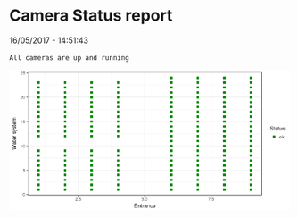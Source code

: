 Camera Status report
================
16/05/2017 - 14:51:43

    All cameras are up and running

![](camreport_files/figure-markdown_github/unnamed-chunk-2-1.png)
